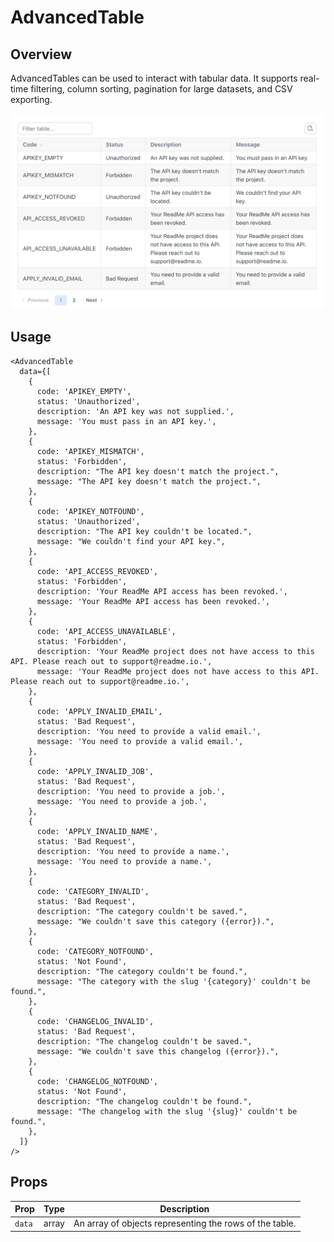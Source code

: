 # AdvancedTable

## Overview

AdvancedTables can be used to interact with tabular data. It supports real-time filtering, column sorting, pagination for large datasets, and CSV exporting.

<img alt="Table with filter, sorting, and pagination options" src="advanced-table.png" width="800" />

## Usage

```mdx
<AdvancedTable
  data={[
    {
      code: 'APIKEY_EMPTY',
      status: 'Unauthorized',
      description: 'An API key was not supplied.',
      message: 'You must pass in an API key.',
    },
    {
      code: 'APIKEY_MISMATCH',
      status: 'Forbidden',
      description: "The API key doesn't match the project.",
      message: "The API key doesn't match the project.",
    },
    {
      code: 'APIKEY_NOTFOUND',
      status: 'Unauthorized',
      description: "The API key couldn't be located.",
      message: "We couldn't find your API key.",
    },
    {
      code: 'API_ACCESS_REVOKED',
      status: 'Forbidden',
      description: 'Your ReadMe API access has been revoked.',
      message: 'Your ReadMe API access has been revoked.',
    },
    {
      code: 'API_ACCESS_UNAVAILABLE',
      status: 'Forbidden',
      description: 'Your ReadMe project does not have access to this API. Please reach out to support@readme.io.',
      message: 'Your ReadMe project does not have access to this API. Please reach out to support@readme.io.',
    },
    {
      code: 'APPLY_INVALID_EMAIL',
      status: 'Bad Request',
      description: 'You need to provide a valid email.',
      message: 'You need to provide a valid email.',
    },
    {
      code: 'APPLY_INVALID_JOB',
      status: 'Bad Request',
      description: 'You need to provide a job.',
      message: 'You need to provide a job.',
    },
    {
      code: 'APPLY_INVALID_NAME',
      status: 'Bad Request',
      description: 'You need to provide a name.',
      message: 'You need to provide a name.',
    },
    {
      code: 'CATEGORY_INVALID',
      status: 'Bad Request',
      description: "The category couldn't be saved.",
      message: "We couldn't save this category ({error}).",
    },
    {
      code: 'CATEGORY_NOTFOUND',
      status: 'Not Found',
      description: "The category couldn't be found.",
      message: "The category with the slug '{category}' couldn't be found.",
    },
    {
      code: 'CHANGELOG_INVALID',
      status: 'Bad Request',
      description: "The changelog couldn't be saved.",
      message: "We couldn't save this changelog ({error}).",
    },
    {
      code: 'CHANGELOG_NOTFOUND',
      status: 'Not Found',
      description: "The changelog couldn't be found.",
      message: "The changelog with the slug '{slug}' couldn't be found.",
    },
  ]}
/>
```

## Props

| Prop   | Type  | Description                                             |
| ------ | ----- | ------------------------------------------------------- |
| `data` | array | An array of objects representing the rows of the table. |
